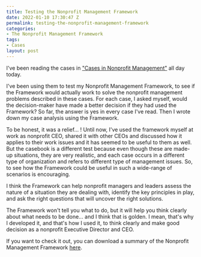 ```yaml
---
title: Testing the Nonprofit Management Framework
date: 2022-01-10 17:30:47 Z
permalink: testing-the-nonprofit-management-framework
categories:
- The Nonprofit Management Framework
tags:
- Cases
layout: post
---
```


I've been reading the cases in ["Cases in Nonprofit Management"](/cases-in-nonprofit-management) all day today. 

I've been using them to test my Nonprofit Management Framework, to see if the Framework would actually work to solve the nonprofit management problems described in these cases. For each case, I asked myself, would the decision-maker have made a better decision if they had used the Framework? So far, the answer is yes in every case I've read. Then I wrote down my case analysis using the Framework.

To be honest, it was a relief... ! Until now, I've used the framework myself at work as nonprofit CEO, shared it with other CEOs and discussed how it applies to their work issues and it has seemed to be useful to them as well. But the casebook is a different test because even though these are made-up situations, they are very realistic, and each case occurs in a different type of organization and refers to different type of management issues.  So, to see how the Framework could be useful in such a wide-range of scenarios is encouraging. 

I think the Framework can help nonprofit managers and leaders assess the nature of a situation they are dealing with, identify the key principles in play, and ask the right questions that will uncover the right solutions. 

The Framework won't tell you what to do, but it will help you think clearly about what needs to be done... and I think that is golden. I mean, that's why I developed it, and that's how I used it, to think clearly and make good decision as a nonprofit Executive Director and CEO.  

If you want to check it out, you can download a summary of the Nonprofit Management Framework [here](/public/SummaryPyramid.pdf).  

